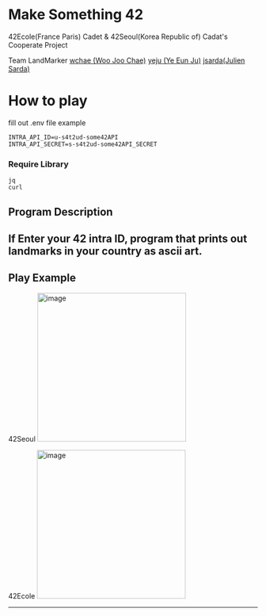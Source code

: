# Make Something 42
42Ecole(France Paris) Cadet & 42Seoul(Korea Republic of) Cadat's Cooperate Project

Team LandMarker
[wchae (Woo Joo Chae)](https://github.com/wchae)
[yeju (Ye Eun Ju)](https://github.com/niamu01)
[jsarda(Julien Sarda)](https://github.com/JUJUdev1)

# How to play

fill out .env file
example
```
INTRA_API_ID=u-s4t2ud-some42API
INTRA_API_SECRET=s-s4t2ud-some42API_SECRET
```

### Require Library
```
jq
curl
```



## Program Description
If Enter your 42 intra ID, 
program that prints out landmarks in your country as ascii art.
---
## Play Example
42Seoul
<img width="300" height="300" alt="image" src="https://github.com/enaenen/makesomething42/assets/13278955/9737f668-1c6c-4c19-a486-52b1d7e4de2f">

42Ecole
<img width="300" height="300" alt="image" src="https://github.com/enaenen/makesomething42/assets/13278955/bd0a9081-0b22-44af-8eb6-f11b38862fdd">

---

